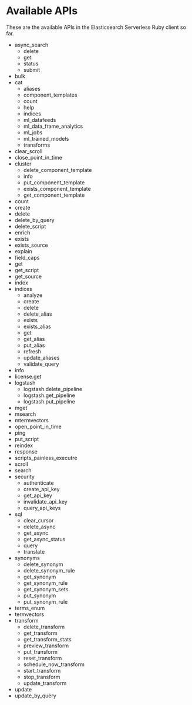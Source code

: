 # Available APIs

These are the available APIs in the Elasticsearch Serverless Ruby client so far.

* async_search
  * delete
  * get
  * status
  * submit
* bulk
* cat
  * aliases
  * component_templates
  * count
  * help
  * indices
  * ml_datafeeds
  * ml_data_frame_analytics
  * ml_jobs
  * ml_trained_models
  * transforms
* clear_scroll
* close_point_in_time
* cluster
  * delete_component_template
  * info
  * put_component_template
  * exists_component_template
  * get_component_template
* count
* create
* delete
* delete_by_query
* delete_script
* enrich
* exists
* exists_source
* explain
* field_caps
* get
* get_script
* get_source
* index
* indices
  * analyze
  * create
  * delete
  * delete_alias
  * exists
  * exists_alias
  * get
  * get_alias
  * put_alias
  * refresh
  * update_aliases
  * validate_query
* info
* license.get
* logstash
  * logstash.delete_pipeline
  * logstash.get_pipeline
  * logstash.put_pipeline
* mget
* msearch
* mtermvectors
* open_point_in_time
* ping
* put_script
* reindex
* response
* scripts_painless_executre
* scroll
* search
* security
  * authenticate
  * create_api_key
  * get_api_key
  * invalidate_api_key
  * query_api_keys
* sql
  * clear_cursor
  * delete_async
  * get_async
  * get_async_status
  * query
  * translate
* synonyms
  * delete_synonym
  * delete_synonym_rule
  * get_synonym
  * get_synonym_rule
  * get_synonym_sets
  * put_synonym
  * put_synonym_rule
* terms_enum
* termvectors
* transform
  * delete_transform
  * get_transform
  * get_transform_stats
  * preview_transform
  * put_transform
  * reset_transform
  * schedule_now_transform
  * start_transform
  * stop_transform
  * update_transform
* update
* update_by_query
